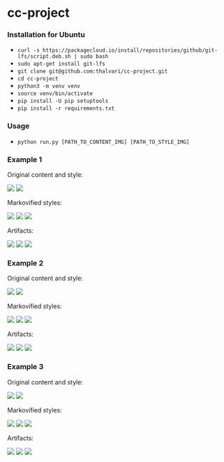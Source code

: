 # cc-project

### Installation for Ubuntu
* ```curl -s https://packagecloud.io/install/repositories/github/git-lfs/script.deb.sh | sudo bash```
* ```sudo apt-get install git-lfs```
* ```git clone git@github.com:thalvari/cc-project.git```
* ```cd cc-project```
* ```python3 -m venv venv```
* ```source venv/bin/activate```
* ```pip install -U pip setuptools```
* ```pip install -r requirements.txt```

### Usage
* ```python run.py [PATH_TO_CONTENT_IMG] [PATH_TO_STYLE_IMG]```

### Example 1
Original content and style:

![](images/content/golden_gate_sq.jpg)
![](images/styles/towers_1916_sq.jpg)

Markovified styles:

![](images/tmp/20190324-073518-671725.png)
![](images/tmp/20190324-073542-402869.png)
![](images/tmp/20190324-073607-852082.png)

Artifacts:

![](images/artifacts/golden_gate_sq_20190324-073518-671725_towers_1916_sq.jpg)
![](images/artifacts/golden_gate_sq_20190324-073542-402869_towers_1916_sq.jpg)
![](images/artifacts/golden_gate_sq_20190324-073607-852082_towers_1916_sq.jpg)

### Example 2
Original content and style:

![](images/content/colva_beach_sq.jpg)
![](images/styles/clouds-over-bor-1940_sq.jpg)

Markovified styles:

![](images/tmp/20190324-073848-671358.png)
![](images/tmp/20190324-073920-251670.png)
![](images/tmp/20190324-074001-187207.png)

Artifacts:

![](images/artifacts/colva_beach_sq_20190324-073848-671358_clouds-over-bor-1940_sq.jpg)
![](images/artifacts/colva_beach_sq_20190324-073920-251670_clouds-over-bor-1940_sq.jpg)
![](images/artifacts/colva_beach_sq_20190324-074001-187207_clouds-over-bor-1940_sq.jpg)

### Example 3
Original content and style:

![](images/content/statue_of_liberty_sq.jpg)
![](images/styles/zigzag_colorful.jpg)

Markovified styles:

![](images/tmp/20190324-074313-533364.png)
![](images/tmp/20190324-074333-436776.png)
![](images/tmp/20190324-074354-362262.png)

Artifacts:

![](images/artifacts/statue_of_liberty_sq_20190324-074313-533364_zigzag_colorful.jpg)
![](images/artifacts/statue_of_liberty_sq_20190324-074333-436776_zigzag_colorful.jpg)
![](images/artifacts/statue_of_liberty_sq_20190324-074354-362262_zigzag_colorful.jpg)
